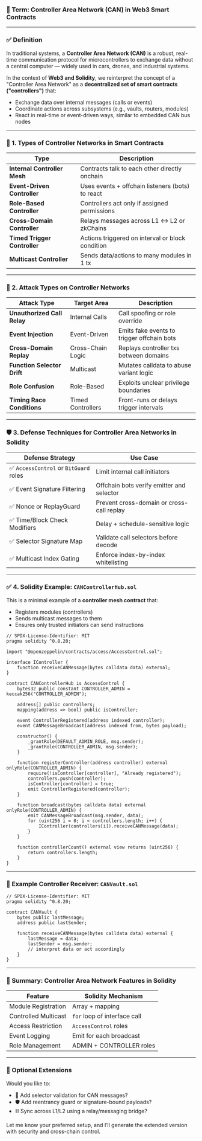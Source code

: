 ### 🔐 Term: **Controller Area Network (CAN)** in Web3 Smart Contracts

---

### ✅ Definition

In traditional systems, a **Controller Area Network (CAN)** is a robust, real-time communication protocol for microcontrollers to exchange data without a central computer — widely used in cars, drones, and industrial systems.

In the context of **Web3 and Solidity**, we reinterpret the concept of a "Controller Area Network" as a **decentralized set of smart contracts ("controllers")** that:

* Exchange data over internal messages (calls or events)
* Coordinate actions across subsystems (e.g., vaults, routers, modules)
* React in real-time or event-driven ways, similar to embedded CAN bus nodes

---

### 🔣 1. Types of Controller Networks in Smart Contracts

| Type                         | Description                                      |
| ---------------------------- | ------------------------------------------------ |
| **Internal Controller Mesh** | Contracts talk to each other directly onchain    |
| **Event-Driven Controller**  | Uses events + offchain listeners (bots) to react |
| **Role-Based Controller**    | Controllers act only if assigned permissions     |
| **Cross-Domain Controller**  | Relays messages across L1 ↔ L2 or zkChains       |
| **Timed Trigger Controller** | Actions triggered on interval or block condition |
| **Multicast Controller**     | Sends data/actions to many modules in 1 tx       |

---

### 🚨 2. Attack Types on Controller Networks

| Attack Type                 | Target Area       | Description                                |
| --------------------------- | ----------------- | ------------------------------------------ |
| **Unauthorized Call Relay** | Internal Calls    | Call spoofing or role override             |
| **Event Injection**         | Event-Driven      | Emits fake events to trigger offchain bots |
| **Cross-Domain Replay**     | Cross-Chain Logic | Replays controller txs between domains     |
| **Function Selector Drift** | Multicast         | Mutates calldata to abuse variant logic    |
| **Role Confusion**          | Role-Based        | Exploits unclear privilege boundaries      |
| **Timing Race Conditions**  | Timed Controllers | Front-runs or delays trigger intervals     |

---

### 🛡️ 3. Defense Techniques for Controller Area Networks in Solidity

| Defense Strategy                      | Use Case                                  |
| ------------------------------------- | ----------------------------------------- |
| ✅ `AccessControl` or `BitGuard` roles | Limit internal call initiators            |
| ✅ Event Signature Filtering           | Offchain bots verify emitter and selector |
| ✅ Nonce or ReplayGuard                | Prevent cross-domain or cross-call replay |
| ✅ Time/Block Check Modifiers          | Delay + schedule-sensitive logic          |
| ✅ Selector Signature Map              | Validate call selectors before decode     |
| ✅ Multicast Index Gating              | Enforce index-by-index whitelisting       |

---

### ✅ 4. Solidity Example: `CANControllerHub.sol`

This is a minimal example of a **controller mesh contract** that:

* Registers modules (controllers)
* Sends multicast messages to them
* Ensures only trusted initiators can send instructions

```solidity
// SPDX-License-Identifier: MIT
pragma solidity ^0.8.20;

import "@openzeppelin/contracts/access/AccessControl.sol";

interface IController {
    function receiveCANMessage(bytes calldata data) external;
}

contract CANControllerHub is AccessControl {
    bytes32 public constant CONTROLLER_ADMIN = keccak256("CONTROLLER_ADMIN");

    address[] public controllers;
    mapping(address => bool) public isController;

    event ControllerRegistered(address indexed controller);
    event CANMessageBroadcast(address indexed from, bytes payload);

    constructor() {
        _grantRole(DEFAULT_ADMIN_ROLE, msg.sender);
        _grantRole(CONTROLLER_ADMIN, msg.sender);
    }

    function registerController(address controller) external onlyRole(CONTROLLER_ADMIN) {
        require(!isController[controller], "Already registered");
        controllers.push(controller);
        isController[controller] = true;
        emit ControllerRegistered(controller);
    }

    function broadcast(bytes calldata data) external onlyRole(CONTROLLER_ADMIN) {
        emit CANMessageBroadcast(msg.sender, data);
        for (uint256 i = 0; i < controllers.length; i++) {
            IController(controllers[i]).receiveCANMessage(data);
        }
    }

    function controllerCount() external view returns (uint256) {
        return controllers.length;
    }
}
```

---

### 🧱 Example Controller Receiver: `CANVault.sol`

```solidity
// SPDX-License-Identifier: MIT
pragma solidity ^0.8.20;

contract CANVault {
    bytes public lastMessage;
    address public lastSender;

    function receiveCANMessage(bytes calldata data) external {
        lastMessage = data;
        lastSender = msg.sender;
        // interpret data or act accordingly
    }
}
```

---

### 🔐 Summary: Controller Area Network Features in Solidity

| Feature              | Solidity Mechanism           |
| -------------------- | ---------------------------- |
| Module Registration  | Array + mapping              |
| Controlled Multicast | `for` loop of interface call |
| Access Restriction   | `AccessControl` roles        |
| Event Logging        | Emit for each broadcast      |
| Role Management      | ADMIN + CONTROLLER roles     |

---

### 🚀 Optional Extensions

Would you like to:

* 🔁 Add selector validation for CAN messages?
* 🛡 Add reentrancy guard or signature-bound payloads?
* ⛓ Sync across L1/L2 using a relay/messaging bridge?

Let me know your preferred setup, and I’ll generate the extended version with security and cross-chain control.
